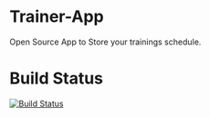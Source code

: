 # Trainer-App
Open Source App to Store your trainings schedule.
# Build Status
[![Build Status](https://travis-ci.org/TheMHMoritz3/Trainer-App.svg?branch=master)](https://travis-ci.org/TheMHMoritz3/Trainer-App)
